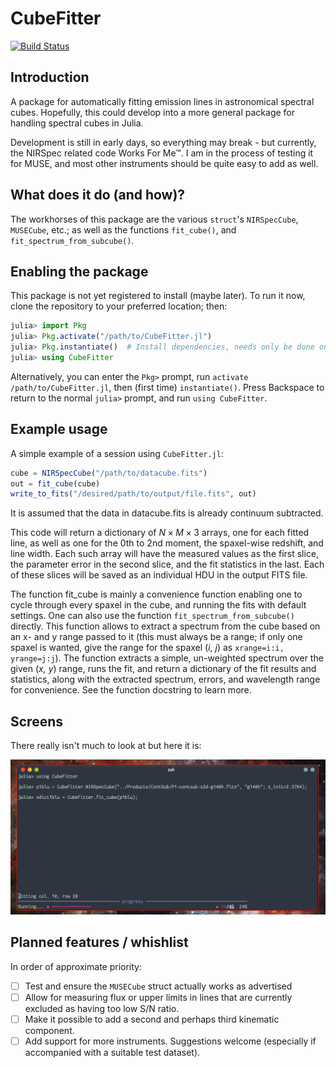 # CubeFitter

[![Build Status](https://github.com/thriveth/CubeFitter.jl/actions/workflows/CI.yml/badge.svg?branch=main)](https://github.com/thriveth/CubeFitter.jl/actions/workflows/CI.yml?query=branch%3Amain)

## Introduction

A package for automatically fitting emission lines in astronomical spectral cubes.
Hopefully, this could develop into a more general package for handling spectral cubes in
Julia.

Development is still in early days, so everything may break - but currently, the NIRSpec
related code Works For Me™. I am in the process of testing it for MUSE, and most other
instruments should be quite easy to add as well.


## What does it do (and how)?

The workhorses of this package are the various `struct`'s `NIRSpecCube`, `MUSECube`, etc.;
as well as the functions `fit_cube()`, and `fit_spectrum_from_subcube()`.


## Enabling the package

This package is not yet registered to install (maybe later). To run it now, clone the
repository to your preferred location; then:

```julia
julia> import Pkg
julia> Pkg.activate("/path/to/CubeFitter.jl")
julia> Pkg.instantiate()  # Install dependencies, needs only be done once.
julia> using CubeFitter
```

Alternatively, you can enter the `Pkg>` prompt, run `activate /path/to/CubeFitter.jl`,
then (first time) `instantiate()`. Press Backspace to return to the normal `julia>`
prompt, and run `using CubeFitter`. 


## Example usage

A simple example of a session using `CubeFitter.jl`:

```julia
cube = NIRSpecCube("/path/to/datacube.fits")
out = fit_cube(cube)
write_to_fits("/desired/path/to/output/file.fits", out)
```

It is assumed that the data in datacube.fits is already continuum subtracted. 

This code will return a dictionary of $N\times M \times 3$ arrays, one for each fitted line, as
well as one for the 0th to 2nd moment, the spaxel-wise redshift, and line width. Each
such array will have the measured values as the first slice, the parameter error in the
second slice, and the fit statistics in the last. Each of these slices will be saved as an
individual HDU in the output FITS file.

The function fit_cube is mainly a convenience function enabling one to cycle through every
spaxel in the cube, and running the fits with default settings. One can also use the
function `fit_spectrum_from_subcube()` directly. This function allows to extract a
spectrum from the cube based on an x- and y range passed to it (this must always be a
range; if only one spaxel is wanted, give the range for the spaxel (_i_, _j_) as
`xrange=i:i, yrange=j:j`). The function extracts a simple, un-weighted spectrum over the
given (_x, y_) range, runs the fit, and return a dictionary of the fit results and
statistics, along with the extracted spectrum, errors, and wavelength range for
convenience. See the function docstring to learn more.


## Screens

There really isn't much to look at but here it is:

![Screenshot of CubeFitter in action](./Screenshots/CubeFitter.png)


## Planned features / whishlist

In order of approximate priority: 

- [ ] Test and ensure the `MUSECube` struct actually works as advertised
- [ ] Allow for measuring flux or upper limits in lines that are currently excluded as
      having too low S/N ratio.
- [ ] Make it possible to add a second and perhaps third kinematic component. 
- [ ] Add support for more instruments. Suggestions welcome (especially if accompanied
      with a suitable test dataset).
